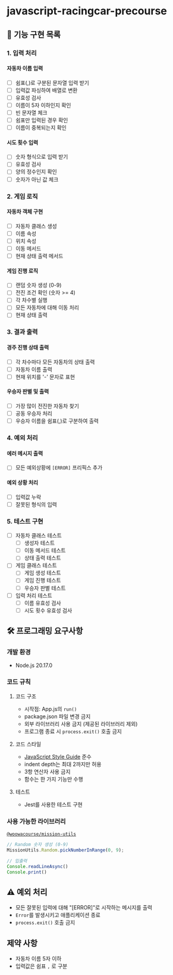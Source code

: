 # javascript-racingcar-precourse

## 📝 기능 구현 목록
### 1. 입력 처리
#### 자동차 이름 입력
- [ ] 쉼표(,)로 구분된 문자열 입력 받기
- [ ] 입력값 파싱하여 배열로 변환
- [ ] 유효성 검사
- [ ] 이름이 5자 이하인지 확인
- [ ] 빈 문자열 체크
- [ ] 쉼표만 입력된 경우 확인
- [ ] 이름이 중복되는지 확인

#### 시도 횟수 입력
- [ ] 숫자 형식으로 입력 받기
- [ ] 유효성 검사
- [ ] 양의 정수인지 확인
- [ ] 숫자가 아닌 값 체크

### 2. 게임 로직
#### 자동차 객체 구현
- [ ] 자동차 클래스 생성
- [ ] 이름 속성
- [ ] 위치 속성
- [ ] 이동 메서드
- [ ] 현재 상태 출력 메서드

#### 게임 진행 로직
- [ ] 랜덤 숫자 생성 (0-9)
- [ ] 전진 조건 확인 (숫자 >= 4)
- [ ] 각 차수별 실행
- [ ] 모든 자동차에 대해 이동 처리
- [ ] 현재 상태 출력

### 3. 결과 출력
#### 경주 진행 상태 출력
- [ ] 각 차수마다 모든 자동차의 상태 출력
- [ ] 자동차 이름 출력
- [ ] 현재 위치를 '-' 문자로 표현

#### 우승자 판별 및 출력
- [ ] 가장 많이 전진한 자동차 찾기
- [ ] 공동 우승자 처리
- [ ] 우승자 이름을 쉼표(,)로 구분하여 출력

### 4. 예외 처리
#### 에러 메시지 출력
- [ ] 모든 예외상황에 `[ERROR]` 프리픽스 추가

#### 예외 상황 처리
- [ ] 입력값 누락
- [ ] 잘못된 형식의 입력

### 5. 테스트 구현
- [ ] 자동차 클래스 테스트
  - [ ] 생성자 테스트
  - [ ] 이동 메서드 테스트
  - [ ] 상태 출력 테스트

- [ ] 게임 클래스 테스트
  - [ ] 게임 생성 테스트
  - [ ] 게임 진행 테스트
  - [ ] 우승자 판별 테스트

- [ ] 입력 처리 테스트
  - [ ] 이름 유효성 검사
  - [ ] 시도 횟수 유효성 검사

## 🛠️ 프로그래밍 요구사항

### 개발 환경
- Node.js 20.17.0

### 코드 규칙
1. 코드 구조
   - 시작점: App.js의 `run()`
   - package.json 파일 변경 금지
   - 외부 라이브러리 사용 금지 (제공된 라이브러리 제외)
   - 프로그램 종료 시 `process.exit()` 호출 금지

2. 코드 스타일
   - [JavaScript Style Guide](https://github.com/woowacourse/woowacourse-docs/tree/main/styleguide/javascript) 준수
   - indent depth는 최대 2까지만 허용
   - 3항 연산자 사용 금지
   - 함수는 한 가지 기능만 수행

3. 테스트
   - Jest를 사용한 테스트 구현

### 사용 가능한 라이브러리
[`@woowacourse/mission-utils`](https://github.com/woowacourse-projects/javascript-mission-utils)
```javascript
// Random 숫자 생성 (0-9)
MissionUtils.Random.pickNumberInRange(0, 9);

// 입출력
Console.readLineAsync()
Console.print()
```

## ⚠️ 예외 처리
- 모든 잘못된 입력에 대해 "[ERROR]"로 시작하는 메시지를 출력
- `Error`를 발생시키고 애플리케이션 종료
- `process.exit()` 호출 금지

##  제약 사항
- 자동차 이름 5자 이하
- 입력값은 쉼표 `,` 로 구분